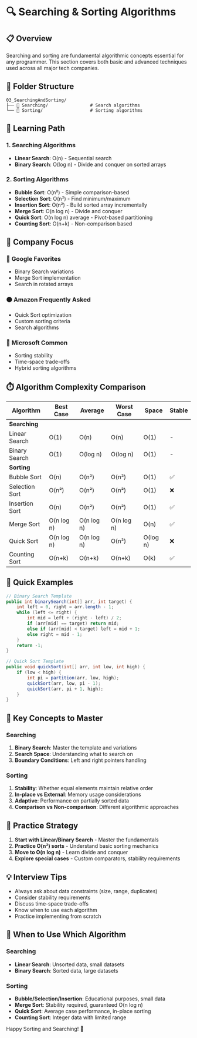 # 🔍 Searching & Sorting Algorithms

## 📋 Overview

Searching and sorting are fundamental algorithmic concepts essential for any programmer. This section covers both basic and advanced techniques used across all major tech companies.

## 📁 Folder Structure

```
03_SearchingAndSorting/
├── 📁 Searching/                # Search algorithms
└── 📁 Sorting/                  # Sorting algorithms
```

## 🎯 Learning Path

### 1. **Searching Algorithms**

- **Linear Search**: O(n) - Sequential search
- **Binary Search**: O(log n) - Divide and conquer on sorted arrays

### 2. **Sorting Algorithms**

- **Bubble Sort**: O(n²) - Simple comparison-based
- **Selection Sort**: O(n²) - Find minimum/maximum
- **Insertion Sort**: O(n²) - Build sorted array incrementally
- **Merge Sort**: O(n log n) - Divide and conquer
- **Quick Sort**: O(n log n) average - Pivot-based partitioning
- **Counting Sort**: O(n+k) - Non-comparison based

## 🏢 Company Focus

### 🔴 **Google Favorites**

- Binary Search variations
- Merge Sort implementation
- Search in rotated arrays

### 🟠 **Amazon Frequently Asked**

- Quick Sort optimization
- Custom sorting criteria
- Search algorithms

### 🔵 **Microsoft Common**

- Sorting stability
- Time-space trade-offs
- Hybrid sorting algorithms

## ⏱️ Algorithm Complexity Comparison

| Algorithm | Best Case | Average | Worst Case | Space | Stable |
|-----------|-----------|---------|------------|-------|--------|
| **Searching** |
| Linear Search | O(1) | O(n) | O(n) | O(1) | - |
| Binary Search | O(1) | O(log n) | O(log n) | O(1) | - |
| **Sorting** |
| Bubble Sort | O(n) | O(n²) | O(n²) | O(1) | ✅ |
| Selection Sort | O(n²) | O(n²) | O(n²) | O(1) | ❌ |
| Insertion Sort | O(n) | O(n²) | O(n²) | O(1) | ✅ |
| Merge Sort | O(n log n) | O(n log n) | O(n log n) | O(n) | ✅ |
| Quick Sort | O(n log n) | O(n log n) | O(n²) | O(log n) | ❌ |
| Counting Sort | O(n+k) | O(n+k) | O(n+k) | O(k) | ✅ |

## 🚀 Quick Examples

```java
// Binary Search Template
public int binarySearch(int[] arr, int target) {
    int left = 0, right = arr.length - 1;
    while (left <= right) {
        int mid = left + (right - left) / 2;
        if (arr[mid] == target) return mid;
        else if (arr[mid] < target) left = mid + 1;
        else right = mid - 1;
    }
    return -1;
}

// Quick Sort Template
public void quickSort(int[] arr, int low, int high) {
    if (low < high) {
        int pi = partition(arr, low, high);
        quickSort(arr, low, pi - 1);
        quickSort(arr, pi + 1, high);
    }
}
```

## 📝 Key Concepts to Master

### Searching

1. **Binary Search**: Master the template and variations
2. **Search Space**: Understanding what to search on
3. **Boundary Conditions**: Left and right pointers handling

### Sorting

1. **Stability**: Whether equal elements maintain relative order
2. **In-place vs External**: Memory usage considerations
3. **Adaptive**: Performance on partially sorted data
4. **Comparison vs Non-comparison**: Different algorithmic approaches

## 🎯 Practice Strategy

1. **Start with Linear/Binary Search** - Master the fundamentals
2. **Practice O(n²) sorts** - Understand basic sorting mechanics
3. **Move to O(n log n)** - Learn divide and conquer
4. **Explore special cases** - Custom comparators, stability requirements

## 💡 Interview Tips

- Always ask about data constraints (size, range, duplicates)
- Consider stability requirements
- Discuss time-space trade-offs
- Know when to use each algorithm
- Practice implementing from scratch

## 🔧 When to Use Which Algorithm

### Searching
- **Linear Search**: Unsorted data, small datasets
- **Binary Search**: Sorted data, large datasets

### Sorting
- **Bubble/Selection/Insertion**: Educational purposes, small data
- **Merge Sort**: Stability required, guaranteed O(n log n)
- **Quick Sort**: Average case performance, in-place sorting
- **Counting Sort**: Integer data with limited range

Happy Sorting and Searching! 🚀
